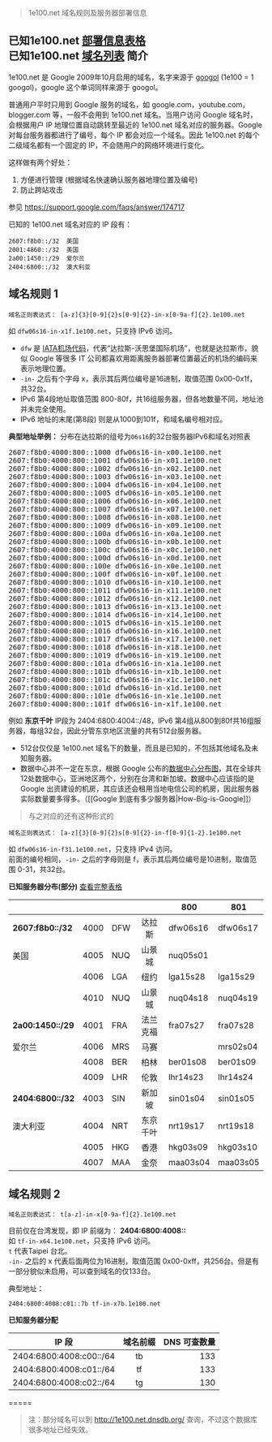 > 1e100.net 域名规则及服务器部署信息 

**已知1e100.net <a href="https://docs.google.com/spreadsheets/d/1a5HI0lkc1TycJdwJnCVDVd3x6_gemI3CQhNHhdsVmP8" target="_blank">部署信息表格</a>**  
**已知1e100.net <a href="https://github.com/lennylxx/ipv6-hosts/blob/master/snippets/1e100.txt" target="_blank">域名列表</a>**
简介
----
1e100.net 是 Google 2009年10月启用的域名，名字来源于 <a href="http://en.wikipedia.org/wiki/Googol" target="_blank">googol</a> (1e100 = 1 googol)，google 这个单词同样来源于 googol。

普通用户平时只用到 Google 服务的域名，如 google.com，youtube.com，blogger.com 等，一般不会用到 1e100.net 域名。当用户访问 Google 域名时，会根据用户 IP 地理位置自动跳转至最近的 1e100.net 域名对应的服务器。Google 对每台服务器都进行了编号，每个 IP 都会对应一个域名。因此 1e100.net 的每个二级域名都有一个固定的 IP，不会随用户的网络环境进行变化。

这样做有两个好处：  
1.  方便进行管理 (根据域名快速确认服务器地理位置及编号)  
2.  防止跨站攻击  

 参见 https://support.google.com/faqs/answer/174717   


已知的 1e100.net 域名对应的 IP 段有：  
<pre><code>2607:f8b0::/32  美国   
2001:4860::/32  美国  
2a00:1450::/29  爱尔兰   
2404:6800::/32  澳大利亚</code></pre>  

域名规则 1 
---- 

<pre><code>域名正则表达式： [a-z]{3}[0-9]{2}<span="color:blue">s</span>[0-9]{2}-in-x[0-9a-f]{2}.1e100.net</code></pre>  
如 <code>dfw06s16-in-x1f.1e100.net</code>，只支持 IPv6 访问。  
* <code>dfw</code> 是 <a href="http://en.wikipedia.org/wiki/International_Air_Transport_Association_airport_code" target="_blank">IATA机场代码</a>，代表“达拉斯-沃思堡国际机场”，也就是达拉斯市，貌似 Google 等很多 IT 公司都喜欢用距离服务器部署位置最近的机场的编码来表示地理位置。  
* <code>-in-</code> 之后有个字母 x，表示其后两位编号是16进制，取值范围 0x00-0x1f，共32台。  
* IPv6 第4段地址取值范围 800-80f，共16组服务器，但各地数量不同，地址池并未完全使用。  
* IPv6 地址的末尾(第8段) 则是从1000到101f，和域名编号相对应。 
 
**典型地址举例：** 分布在达拉斯的组号为<code>06s16</code>的32台服务器IPv6和域名对照表
<pre>2607:f8b0:4000:800::1000 dfw06s16-in-x00.1e100.net
2607:f8b0:4000:800::1001 dfw06s16-in-x01.1e100.net
2607:f8b0:4000:800::1002 dfw06s16-in-x02.1e100.net
2607:f8b0:4000:800::1003 dfw06s16-in-x03.1e100.net
2607:f8b0:4000:800::1004 dfw06s16-in-x04.1e100.net
2607:f8b0:4000:800::1005 dfw06s16-in-x05.1e100.net
2607:f8b0:4000:800::1006 dfw06s16-in-x06.1e100.net
2607:f8b0:4000:800::1007 dfw06s16-in-x07.1e100.net
2607:f8b0:4000:800::1008 dfw06s16-in-x08.1e100.net
2607:f8b0:4000:800::1009 dfw06s16-in-x09.1e100.net
2607:f8b0:4000:800::100a dfw06s16-in-x0a.1e100.net
2607:f8b0:4000:800::100b dfw06s16-in-x0b.1e100.net
2607:f8b0:4000:800::100c dfw06s16-in-x0c.1e100.net
2607:f8b0:4000:800::100d dfw06s16-in-x0d.1e100.net
2607:f8b0:4000:800::100e dfw06s16-in-x0e.1e100.net
2607:f8b0:4000:800::100f dfw06s16-in-x0f.1e100.net
2607:f8b0:4000:800::1010 dfw06s16-in-x10.1e100.net
2607:f8b0:4000:800::1011 dfw06s16-in-x11.1e100.net
2607:f8b0:4000:800::1012 dfw06s16-in-x12.1e100.net
2607:f8b0:4000:800::1013 dfw06s16-in-x13.1e100.net
2607:f8b0:4000:800::1014 dfw06s16-in-x14.1e100.net
2607:f8b0:4000:800::1015 dfw06s16-in-x15.1e100.net
2607:f8b0:4000:800::1016 dfw06s16-in-x16.1e100.net
2607:f8b0:4000:800::1017 dfw06s16-in-x17.1e100.net
2607:f8b0:4000:800::1018 dfw06s16-in-x18.1e100.net
2607:f8b0:4000:800::1019 dfw06s16-in-x19.1e100.net
2607:f8b0:4000:800::101a dfw06s16-in-x1a.1e100.net
2607:f8b0:4000:800::101b dfw06s16-in-x1b.1e100.net
2607:f8b0:4000:800::101c dfw06s16-in-x1c.1e100.net
2607:f8b0:4000:800::101d dfw06s16-in-x1d.1e100.net
2607:f8b0:4000:800::101e dfw06s16-in-x1e.1e100.net
2607:f8b0:4000:800::101f dfw06s16-in-x1f.1e100.net</pre>

例如 **东京千叶** IP段为  2404:6800:4004::/48，IPv6 第4组从800到80f共16组服务器，每组32台，因此分管东京地区流量的共有512台服务器。
* 512台仅仅是 1e100.net 域名下的数量，而且是已知的，不包括其他域名及未知服务器。  
* 数据中心并不一定在东京，根据 Google 公布的<a href="https://www.google.com/about/datacenters/inside/locations/index.html" target="_blank">数据中心分布图</a>，其在全球共12处数据中心，亚洲地区两个，分别在台湾和新加坡。数据中心应该指的是 Google 出资建设的机房，其应该还会租用当地电信公司的机房，因此服务器实际数量要多得多。（[[Google 到底有多少服务器|How-Big-is-Google]]）

> 与之对应的还有这种形式的  
<pre><code>域名正则表达式： [a-z]{3}[0-9]{2}s[0-9]{2}-in-f[0-9]{1-2}.1e100.net</code></pre>  
如 <code>dfw06s16-in-f31.1e100.net</code>，只支持 IPv4 访问。  
前面的编号相同，<code>-in-</code> 之后的字母则是 f，表示其后两位编号是10进制，取值范围 0-31，共32台。




**已知服务器分布(部分)** <a href="https://docs.google.com/spreadsheets/d/1a5HI0lkc1TycJdwJnCVDVd3x6_gemI3CQhNHhdsVmP8" target="_blank">查看完整表格</a>  

|                |      |     |            | 800      | 801      |
|----------------|------|-----|:----------:|----------|----------|
| **2607:f8b0::/32** | 4000 | DFW | 达拉斯     | dfw06s16 | dfw06s17 |
| 美国           | 4005 | NUQ | 山景城     | nuq05s01 |          |
|                | 4006 | LGA | 纽约       | lga15s28 | lga15s29 |
|                | 4010 | NUQ | 山景城     | nuq04s18 | nuq04s19 |
| **2a00:1450::/29** | 4001 | FRA | 法兰克福   | fra07s27 | fra07s28 |
| 爱尔兰         | 4006 | MRS | 马赛       |          | mrs02s04 |
|                | 4008 | BER | 柏林       | ber01s08 | ber01s09 | 
|                | 4009 | LHR | 伦敦       | lhr14s23 | lhr14s24 |
| **2404:6800::/32** | 4003 | SIN | 新加坡     | sin01s04 | sin01s05 |
| 澳大利亚       | 4004 | NRT | 东京千叶   | nrt19s17 | nrt19s18 |
|                | 4005 | HKG | 香港       | hkg03s09 | hkg03s10 |
|                | 4007 | MAA | 金奈       | maa03s04 | maa03s05 |

域名规则 2 
---- 
<pre><code>域名正则表达式： t[a-z]-in-x[0-9a-f]{2}.1e100.net</code></pre>  
目前仅在台湾发现，即 IP 前缀为： **2404:6800:4008::**  
如 <code>tf-in-x64.1e100.net</code>，只支持 IPv6 访问。  
<code>t</code> 代表Taipei 台北。  
<code>-in-</code> 之后的 x 代表后面两位为16进制，取值范围 0x00-0xff，共256台。但是有一部分貌似未启用，可以查到域名的仅133台。  

典型地址：  
<pre><code>2404:6800:4008:c01::7b tf-in-x7b.1e100.net</code></pre>

**已知服务器分配**  

| IP 段 | 域名前缀 | DNS 可查数量 |
|----------------|:----:|----:|
| 2404:6800:4008:c00::/64| tb | 133 |
| 2404:6800:4008:c01::/64| tf | 133 |
| 2404:6800:4008:c02::/64| tg | 130 |

=====
> 注：部分域名可以到 http://1e100.net.dnsdb.org/ 查询，不过这个数据库很多地址已经失效。